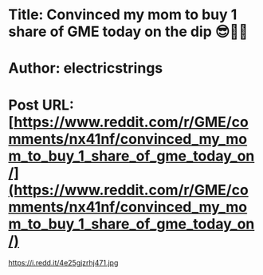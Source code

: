 # Title: Convinced my mom to buy 1 share of GME today on the dip 😎🚀🤙
# Author: electricstrings
# Post URL: [https://www.reddit.com/r/GME/comments/nx41nf/convinced_my_mom_to_buy_1_share_of_gme_today_on/](https://www.reddit.com/r/GME/comments/nx41nf/convinced_my_mom_to_buy_1_share_of_gme_today_on/)


https://i.redd.it/4e25gjzrhj471.jpg